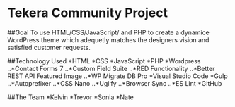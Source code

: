 # Tekera Community Project
##Goal
To use HTML/CSS/JavaScript/ and PHP to create a dynamice WordPress theme which adequetly matches the designers vision and satisfied customer requests.

##Technology Used
*HTML
*CSS
*JavaScript
*PHP
*Wordpress
..*Contact Forms 7
..*Custom Field Suite
..*RED Functionality
..*Better REST API Featured Image
..*WP Migrate DB Pro
*Visual Studio Code
*Gulp
..*Autoprefixer
..*CSS Nano
..*Uglify
..*Browser Sync
..*ES Lint
*GitHub

##The Team
*Kelvin
*Trevor
*Sonia
*Nate